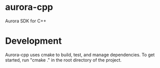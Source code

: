 # aurora-cpp
Aurora SDK for C++

# Development
Aurora-cpp uses cmake to build, test, and manage dependencies. To get started, run "cmake ." in the root directory of the project.
